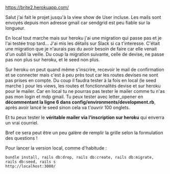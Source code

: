 https://brite2.herokuapp.com/


Salut j'ai fait le projet jusqu'à la view show de User incluse.
Les mails sont envoyés depuis mon adresse gmail car sendgrid est peu fiable sur la longueur.

En local tout marche mais sur heroku j'ai une migration qui passe pas et je l'ai testée trop tard... J'ai mis les détails sur Slack si ca t'interesse. C'était une migration que je n'aurais pas du avoir besoin de faire car elle venait d'un oubli la veille. Du coup la migration suivante, celle de devise, ne passe pas non plus sur heroku, et le seed non plus.

Sur heroku on peut quand même s'inscrire, recevoir le mail de confirmation et se connecter mais c'est à peu près tout car les routes devises ne sont pas prises en compte.
Du coup il faudra tester à la fois en local (le seed marche ) pour les views, les routes et fonctionnalités devise et sur heroku pour le mailer. Car en local tu ne pourras pas tester le mailer comme tu n'as pas mon login et mdp gmail.
Tu peux tester avec letter_opener en **décommentant la ligne 6  dans config/environments/development.rb**, après avoir lancé le seed sinon cela va t'ouvrir 100 onglets.

Et tu peux tester le **véritable mailer via l'inscription sur heroku** qui enverra un vrai courriel.

Bref ce sera peut être un peu galère de remplir la grille selon la formulation des questions ! 

Pour lancer la version local, comme d'habitude :
```
bundle install, rails db:drop, rails db:create, rails db:migrate, rails db:seed, rails s
http://localhost:3000/
```
